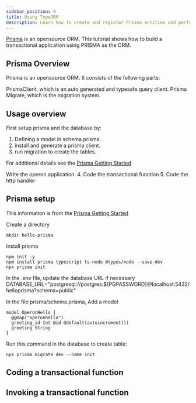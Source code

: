 ```yaml
---
sidebar_position: 9
title: Using TypeORM
description: Learn how to create and register Prisma entities and perform transactional updates
---
```


[Prisma](https://www.prisma.io/) is an opensource ORM. This tutorial shows how to build a transactional application using PRISMA as the ORM.

## Prisma Overview

Prisma is an opensource ORM. It consists of the following parts:

PrismaClient, which is an auto generated and typesafe query client.
Prisma Migrate, which is the migration system.

## Usage overview

First setup prisma and the database by: 
1. Defining a model in schema.prisma.
2. install and generate a prisma client.
3. run migration to create the tables.

For additional details see the [Prisma Getting Started](https://www.prisma.io/docs/getting-started)

Write the operon application.
4. Code the transactional function
5. Code the http handler

## Prisma setup

This information is from the [Prisma Getting Started](https://www.prisma.io/docs/getting-started)

Create a directory
```
mkdir hello-prisma
```

Install prisma
```
npm init -y
npm install prisma typescript ts-node @types/node --save-dev
npx prisma init
```

In the .env file, update the database URL if necessary
DATABASE_URL="postgresql://postgres:${PGPASSWORD}@localhost:5432/helloprisma?schema=public"

In the file prisma/schema.prisma, Add a model
```tsx
model OperonHello {
  @@map("operonhello")
  greeting_id Int @id @default(autoincrement())
  greeting String
}
```

Run this command in the database to create table:
```
npx prisma migrate dev --name init
```


## Coding a transactional function





## Invoking a transactional function